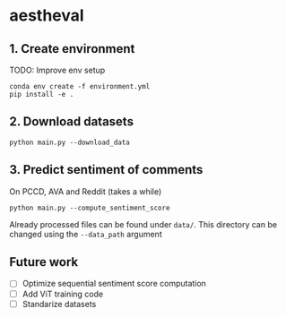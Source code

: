 # aestheval

## 1. Create environment

TODO: Improve env setup

```
conda env create -f environment.yml
pip install -e .
```

## 2. Download datasets

```
python main.py --download_data
```

## 3. Predict sentiment of comments 

On PCCD, AVA and Reddit (takes a while)

```
python main.py --compute_sentiment_score
```

Already processed files can be found under `data/`. This directory can be changed using the `--data_path` argument


## Future work
 - [ ] Optimize sequential sentiment score computation
 - [ ] Add ViT training code
 - [ ] Standarize datasets